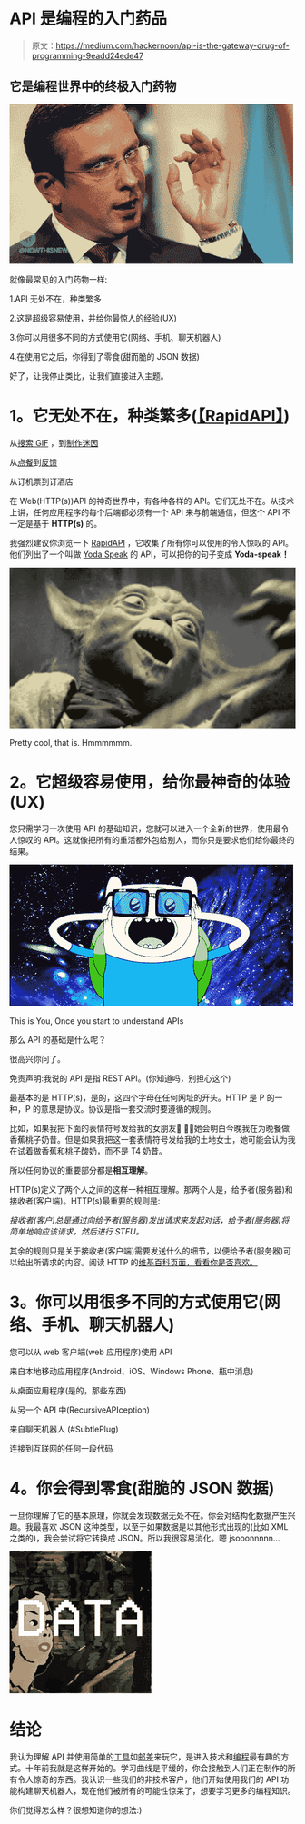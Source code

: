 # API 是编程的入门药品

> 原文：<https://medium.com/hackernoon/api-is-the-gateway-drug-of-programming-9eadd24ede47>

## 它是编程世界中的终极入门药物

![](img/88e43bfc5e102833812cc6a4f55542d2.png)

就像最常见的入门药物一样:

1.API 无处不在，种类繁多

2.这是超级容易使用，并给你最惊人的经验(UX)

3.你可以用很多不同的方式使用它(网络、手机、聊天机器人)

4.在使用它之后，你得到了零食(甜而脆的 JSON 数据)

好了，让我停止类比，让我们直接进入主题。

# **1。它无处不在，种类繁多(**[**【RapidAPI】**](https://rapidapi.com/)**)**

从[搜索 GIF](https://developers.giphy.com/docs/) ，到[制作迷因](https://api.imgflip.com/)

从[点餐](http://docs.opendining.net/api/)到[反馈](https://www.yelp.com/developers/documentation/v3/get_started)

从订机票到订酒店

在 Web(HTTP(s))API 的神奇世界中，有各种各样的 API。它们无处不在。从技术上讲，任何应用程序的每个后端都必须有一个 API 来与前端通信，但这个 API 不一定是基于 **HTTP(s)** 的。

我强烈建议你浏览一下 [RapidAPI](https://rapidapi.com/) ，它收集了所有你可以使用的令人惊叹的 API。他们列出了一个叫做 [Yoda Speak](http://yodaspeak.co.uk/) 的 API，可以把你的句子变成 **Yoda-speak！**

![](img/73c13dfdd20913d7983a6ad677f13216.png)

Pretty cool, that is. Hmmmmmm.

# **2。它超级容易使用，给你最神奇的体验(UX)**

您只需学习一次使用 API 的基础知识，您就可以进入一个全新的世界，使用最令人惊叹的 API。这就像把所有的重活都外包给别人，而你只是要求他们给你最终的结果。

![](img/aa8c91015f60e8278bb4d50a4f438d3e.png)

This is You, Once you start to understand APIs

那么 API 的基础是什么呢？

很高兴你问了。

免责声明:我说的 API 是指 REST API。(你知道吗，别担心这个)

最基本的是 HTTP(s)，是的，这四个字母在任何网址的开头。HTTP 是 P 的一种，P 的意思是协议。协议是指一套交流时要遵循的规则。

比如，如果我把下面的表情符号发给我的女朋友🌃 🍌🍑她会明白今晚我在为晚餐做香蕉桃子奶昔。但是如果我把这一套表情符号发给我的土地女士，她可能会认为我在试着做香蕉和桃子酸奶，而不是 T4 奶昔。

所以任何协议的重要部分都是**相互理解**。

HTTP(s)定义了两个人之间的这样一种相互理解。那两个人是，给予者(服务器)和接收者(客户端)。HTTP(s)最重要的规则是:

*接收者(客户)总是通过向给予者(服务器)发出请求来发起对话，给予者(服务器)将简单地响应该请求，然后进行 STFU。*

其余的规则只是关于接收者(客户端)需要发送什么的细节，以便给予者(服务器)可以给出所请求的内容。阅读 HTTP 的[维基百科页面，看看你是否喜欢。](https://en.wikipedia.org/wiki/Hypertext_Transfer_Protocol)

# **3。你可以用很多不同的方式使用它(网络、手机、聊天机器人)**

您可以从 web 客户端(web 应用程序)使用 API

来自本地移动应用程序(Android、iOS、Windows Phone、瓶中消息)

从桌面应用程序(是的，那些东西)

从另一个 API 中(RecursiveAPIception)

来自聊天机器人 (#SubtlePlug)

连接到互联网的任何一段代码

# **4。你会得到零食(甜脆的 JSON 数据)**

一旦你理解了它的基本原理，你就会发现数据无处不在。你会对结构化数据产生兴趣。我最喜欢 JSON 这种类型，以至于如果数据是以其他形式出现的(比如 XML 之类的)，我会尝试将它转换成 JSON。所以我很容易消化。嗯 jsooonnnnn…

![](img/d3c2893450a7da3f48edae78539531bd.png)

# 结论

我认为理解 API 并使用简单的[工具](https://hackernoon.com/tagged/tool)如[邮差](https://www.getpostman.com/)来玩它，是进入技术和[编程](https://hackernoon.com/tagged/programming)最有趣的方式。十年前我就是这样开始的。学习曲线是平缓的，你会接触到人们正在制作的所有令人惊奇的东西。我认识一些我们的非技术客户，他们开始使用我们的 API 功能构建聊天机器人，现在他们被所有的可能性惊呆了，想要学习更多的编程知识。

你们觉得怎么样？很想知道你的想法:)